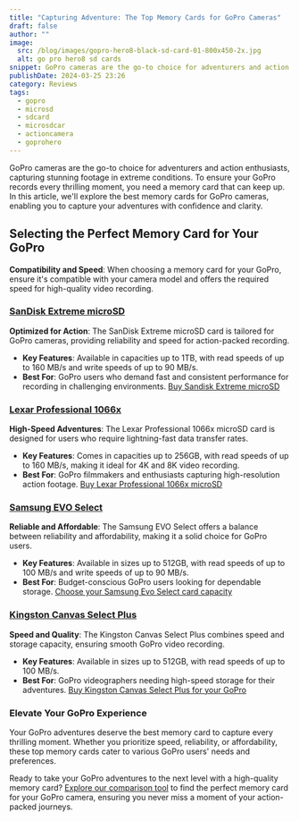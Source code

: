 ```yaml
---
title: "Capturing Adventure: The Top Memory Cards for GoPro Cameras"
draft: false
author: ""
image:
  src: /blog/images/gopro-hero8-black-sd-card-01-800x450-2x.jpg
  alt: go pro hero8 sd cards
snippet: GoPro cameras are the go-to choice for adventurers and action enthusiasts, capturing stunning footage in extreme conditions. To ensure your GoPro records every thrilling moment, you need a memory card that can keep up. In this article, we'll explore the best memory cards for GoPro cameras, enabling you to capture your adventures with confidence and clarity.
publishDate: 2024-03-25 23:26
category: Reviews
tags:
  - gopro
  - microsd
  - sdcard
  - microsdcar
  - actioncamera
  - goprohero
---
```

GoPro cameras are the go-to choice for adventurers and action enthusiasts, capturing stunning footage in extreme conditions. To ensure your GoPro records every thrilling moment, you need a memory card that can keep up. In this article, we'll explore the best memory cards for GoPro cameras, enabling you to capture your adventures with confidence and clarity.

## **Selecting the Perfect Memory Card for Your GoPro**

**Compatibility and Speed**: When choosing a memory card for your GoPro, ensure it's compatible with your camera model and offers the required speed for high-quality video recording.

### **[SanDisk Extreme microSD](https://amzn.to/3PyoS1s)**

**Optimized for Action**: The SanDisk Extreme microSD card is tailored for GoPro cameras, providing reliability and speed for action-packed recording.

- **Key Features**: Available in capacities up to 1TB, with read speeds of up to 160 MB/s and write speeds of up to 90 MB/s.
- **Best For**: GoPro users who demand fast and consistent performance for recording in challenging environments.
[Buy Sandisk Extreme microSD](https://amzn.to/3vq4t7W)

### **[Lexar Professional 1066x](https://amzn.to/43yuH4Y)**

**High-Speed Adventures**: The Lexar Professional 1066x microSD card is designed for users who require lightning-fast data transfer rates.

- **Key Features**: Comes in capacities up to 256GB, with read speeds of up to 160 MB/s, making it ideal for 4K and 8K video recording.
- **Best For**: GoPro filmmakers and enthusiasts capturing high-resolution action footage.
[Buy Lexar Professional 1066x microSD](https://amzn.to/43ug4PU)

### **[Samsung EVO Select](https://amzn.to/3TydcwK)**

**Reliable and Affordable**: The Samsung EVO Select offers a balance between reliability and affordability, making it a solid choice for GoPro users.

- **Key Features**: Available in sizes up to 512GB, with read speeds of up to 100 MB/s and write speeds of up to 90 MB/s.
- **Best For**: Budget-conscious GoPro users looking for dependable storage.
[Choose your Samsung Evo Select card capacity](https://amzn.to/49a75Vt)

### **[Kingston Canvas Select Plus](https://amzn.to/497sZIW)**

**Speed and Quality**: The Kingston Canvas Select Plus combines speed and storage capacity, ensuring smooth GoPro video recording.

- **Key Features**: Available in sizes up to 512GB, with read speeds of up to 100 MB/s.
- **Best For**: GoPro videographers needing high-speed storage for their adventures.
[Buy Kingston Canvas Select Plus for your GoPro](https://amzn.to/3xfuPtK)

### **Elevate Your GoPro Experience**

Your GoPro adventures deserve the best memory card to capture every thrilling moment. Whether you prioritize speed, reliability, or affordability, these top memory cards cater to various GoPro users' needs and preferences.

Ready to take your GoPro adventures to the next level with a high-quality memory card? [Explore our comparison tool](https://sdprices.com/) to find the perfect memory card for your GoPro camera, ensuring you never miss a moment of your action-packed journeys.
